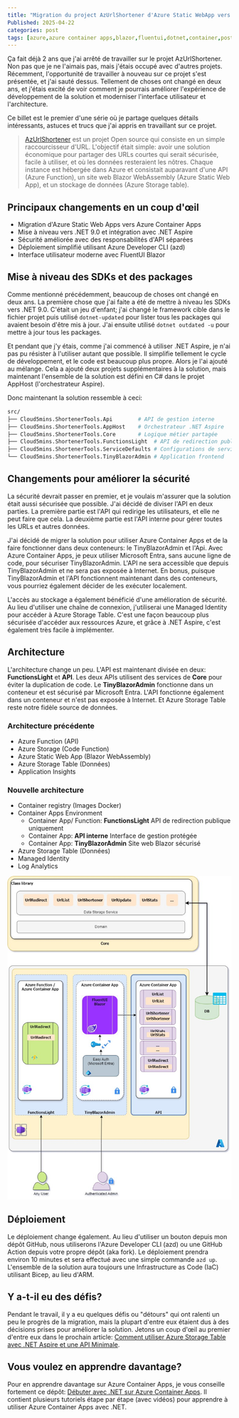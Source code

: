 ```yaml
---
title: "Migration du project AzUrlShortener d'Azure Static WebApp vers Azure Container Apps"   
Published: 2025-04-22
categories: post
tags: [azure,azure container apps,blazor,fluentui,dotnet,container,post]
---
```


Ça fait déjà 2 ans que j'ai arrêté de travailler sur le projet AzUrlShortener. Non pas que je ne l'aimais pas, mais j'étais occupé avec d'autres projets. Récemment, l'opportunité de travailler à nouveau sur ce projet s'est présentée, et j'ai sauté dessus. Tellement de choses ont changé en deux ans, et j'étais excité de voir comment je pourrais améliorer l'expérience de développement de la solution et moderniser l'interface utilisateur et l'architecture.

Ce billet est le premier d'une série où je partage quelques détails intéressants, astuces et trucs que j'ai appris en travaillant sur ce projet.

> [AzUrlShortener](https://github.com/microsoft/AzUrlShortener) est un projet Open source qui consiste en un simple raccourcisseur d'URL. L'objectif était simple: avoir une solution économique pour partager des URLs courtes qui serait sécurisée, facile à utiliser, et où les données resteraient les nôtres. Chaque instance est hébergée dans Azure et consistait auparavant d'une API (Azure Function), un site web Blazor WebAssembly (Azure Static Web App), et un stockage de données (Azure Storage table).

## Principaux changements en un coup d'œil
- Migration d'Azure Static Web Apps vers Azure Container Apps
- Mise à niveau vers .NET 9.0 et intégration avec .NET Aspire
- Sécurité améliorée avec des responsabilités d'API séparées
- Déploiement simplifié utilisant Azure Developer CLI (azd)
- Interface utilisateur moderne avec FluentUI Blazor

## Mise à niveau des SDKs et des packages

Comme mentionné précédemment, beaucoup de choses ont changé en deux ans. La première chose que j'ai faite a été de mettre à niveau les SDKs vers .NET 9.0. C'était un jeu d'enfant; j'ai changé le framework cible dans le fichier projet puis utilisé `dotnet-updated` pour lister tous les packages qui avaient besoin d'être mis à jour. J'ai ensuite utilisé `dotnet outdated -u` pour mettre à jour tous les packages.

Et pendant que j'y étais, comme j'ai commencé à utiliser .NET Aspire, je n'ai pas pu résister à l'utiliser autant que possible. Il simplifie tellement le cycle de développement, et le code est beaucoup plus propre. Alors je l'ai ajouté au mélange. Cela a ajouté deux projets supplémentaires à la solution, mais maintenant l'ensemble de la solution est défini en C# dans le projet AppHost (l'orchestrateur Aspire).

Donc maintenant la solution ressemble à ceci:

```bash
src/
├── Cloud5mins.ShortenerTools.Api        # API de gestion interne
├── Cloud5mins.ShortenerTools.AppHost    # Orchestrateur .NET Aspire
├── Cloud5mins.ShortenerTools.Core       # Logique métier partagée
├── Cloud5mins.ShortenerTools.FunctionsLight  # API de redirection publique
├── Cloud5mins.ShortenerTools.ServiceDefaults # Configurations de service communes
└── Cloud5mins.ShortenerTools.TinyBlazorAdmin # Application frontend
```

## Changements pour améliorer la sécurité

La sécurité devrait passer en premier, et je voulais m'assurer que la solution était aussi sécurisée que possible. J'ai décidé de diviser l'API en deux parties. La première partie est l'API qui redirige les utilisateurs, et elle ne peut faire que cela. La deuxième partie est l'API interne pour gérer toutes les URLs et autres données.

J'ai décidé de migrer la solution pour utiliser Azure Container Apps et de la faire fonctionner dans deux conteneurs: le TinyBlazorAdmin et l'Api. Avec Azure Container Apps, je peux utiliser Microsoft Entra, sans aucune ligne de code, pour sécuriser TinyBlazorAdmin. L'API ne sera accessible que depuis TinyBlazorAdmin et ne sera pas exposée à Internet. En bonus, puisque TinyBlazorAdmin et l'API fonctionnent maintenant dans des conteneurs, vous pourriez également décider de les exécuter localement.

L'accès au stockage a également bénéficié d'une amélioration de sécurité. Au lieu d'utiliser une chaîne de connexion, j'utiliserai une Managed Identity pour accéder à Azure Storage Table. C'est une façon beaucoup plus sécurisée d'accéder aux ressources Azure, et grâce à .NET Aspire, c'est également très facile à implémenter.

## Architecture

L'architecture change un peu. L'API est maintenant divisée en deux: **FunctionsLight** et **API**. Les deux APIs utilisent des services de **Core** pour éviter la duplication de code. Le **TinyBlazorAdmin** fonctionne dans un conteneur et est sécurisé par Microsoft Entra. L'API fonctionne également dans un conteneur et n'est pas exposée à Internet. Et Azure Storage Table reste notre fidèle source de données.

### Architecture précédente

- Azure Function (API)
- Azure Storage (Code Function)
- Azure Static Web App (Blazor WebAssembly)
- Azure Storage Table (Données)
- Application Insights

### Nouvelle architecture

- Container registry (Images Docker)
- Container Apps Environment
    * Container App/ Function: **FunctionsLight** API de redirection publique uniquement
    * Container App: **API interne** Interface de gestion protégée
    * Container App: **TinyBlazorAdmin** Site web Blazor sécurisé
- Azure Storage Table (Données)
- Managed Identity
- Log Analytics

![Schéma Global](../content/images/2025/04/global_diagram_idea_v3b.jpg)

## Déploiement

Le déploiement change également. Au lieu d'utiliser un bouton depuis mon dépôt GitHub, nous utiliserons l'Azure Developer CLI (azd) ou une GitHub Action depuis votre propre dépôt (aka fork). Le déploiement prendra environ 10 minutes et sera effectué avec une simple commande `azd up`.
L'ensemble de la solution aura toujours une Infrastructure as Code (IaC) utilisant Bicep, au lieu d'ARM.

## Y a-t-il eu des défis?

Pendant le travail, il y a eu quelques défis ou "détours" qui ont ralenti un peu le progrès de la migration, mais la plupart d'entre eux étaient dus à des décisions prises pour améliorer la solution. Jetons un coup d'œil au premier d'entre eux dans le prochain article: [Comment utiliser Azure Storage Table avec .NET Aspire et une API Minimale](#).


## Vous voulez en apprendre davantage?

Pour en apprendre davantage sur Azure Container Apps, je vous conseille fortement ce dépôt: [Débuter avec .NET sur Azure Container Apps](https://aka.ms/aca-start). Il contient plusieurs tutoriels étape par étape (avec vidéos) pour apprendre à utiliser Azure Container Apps avec .NET.